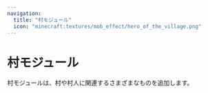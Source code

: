 ```yaml
---
navigation:
  title: "村モジュール"
  icon: "minecraft:textures/mob_effect/hero_of_the_village.png"
---
```


# 村モジュール

村モジュールは、村や村人に関連するさまざまなものを追加します。

<SubPages />